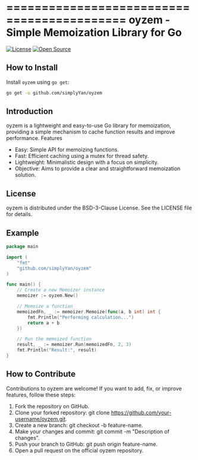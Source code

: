 ===========================================
oyzem - Simple Memoization Library for Go
===========================================

[![License](https://img.shields.io/badge/License-BSD--3--Clause-blue.svg)](https://opensource.org/licenses/BSD-3-Clause)
[![Open Source](https://img.shields.io/badge/Open%20Source-Yes-green.svg)](https://opensource.org/)

## How to Install

Install `oyzem` using `go get`:

```bash
go get -u github.com/simplyYan/oyzem
```
## Introduction

oyzem is a lightweight and easy-to-use Go library for memoization, providing a simple mechanism to cache function results and improve performance.
Features

- Easy: Simple API for memoizing functions.
- Fast: Efficient caching using a mutex for thread safety.
- Lightweight: Minimalistic design with a focus on simplicity.
- Objective: Aims to provide a clear and straightforward memoization solution.

## License

oyzem is distributed under the BSD-3-Clause License. See the LICENSE file for details.

## Example
```go
package main

import (
	"fmt"
	"github.com/simplyYan/oyzem"
)

func main() {
    // Create a new Memoizer instance
    memoizer := oyzem.New()

    // Memoize a function
    memoizedFn, _ := memoizer.Memoize(func(a, b int) int {
        fmt.Println("Performing calculation...")
        return a + b
    })

    // Run the memoized function
    result, _ := memoizer.Run(memoizedFn, 2, 3)
    fmt.Println("Result:", result)
}
```
## How to Contribute

Contributions to oyzem are welcome! If you want to add, fix, or improve features, follow these steps:

1. Fork the repository on GitHub.
2. Clone your forked repository: git clone https://github.com/your-username/oyzem.git.
3. Create a new branch: git checkout -b feature-name.
4. Make your changes and commit: git commit -m "Description of changes".
5. Push your branch to GitHub: git push origin feature-name.
6. Open a pull request on the official oyzem repository.
